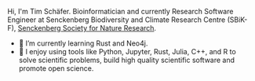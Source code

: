 Hi, I'm Tim Schäfer.
Bioinformatician and currently Research Software Engineer at Senckenberg Biodiversity and Climate Research Centre (SBiK-F), [Senckenberg Society for Nature Research](https://www.senckenberg.de).

- 🌱 I’m currently learning Rust and Neo4j.
- :rocket: I enjoy using tools like Python, Jupyter, Rust, Julia, C++, and R to solve scientific problems, build high quality scientific software and promote open science.
